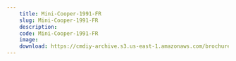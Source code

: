 ```yaml
---
    title: Mini-Cooper-1991-FR
    slug: Mini-Cooper-1991-FR
    description:
    code: Mini-Cooper-1991-FR
    image:
    download: https://cmdiy-archive.s3.us-east-1.amazonaws.com/brochures/documents/Mini-Cooper-1991-FR.pdf
---
```

<!-- Content of the page -->

##
        